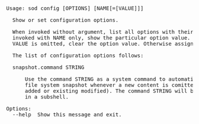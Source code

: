 <!-- Automatically generated with dumpdocs.sh -- DO NOT EDIT!!! -->
<pre>
Usage: sod config [OPTIONS] [NAME[=[VALUE]]]

  Show or set configuration options.

  When invoked without argument, list all options with their values. When
  invoked with NAME only, show the particular option value.  When just the
  VALUE is omitted, clear the option value. Otherwise assign the VALUE.

  The list of configuration options follows:

  snapshot.command STRING

      Use the command STRING as a system command to automatically create a
      file system snapshot whenever a new content is comitted (new files
      added or existing modified). The command STRING will be executed as is
      in a subshell.

Options:
  --help  Show this message and exit.
</pre>
